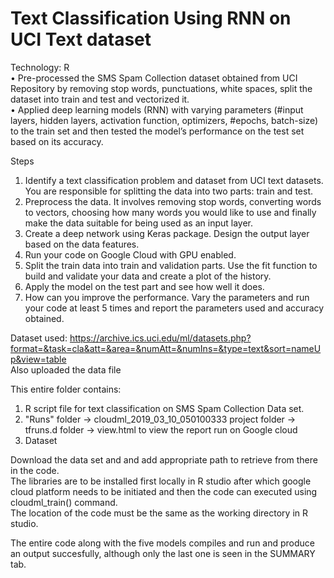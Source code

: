 # Text Classification Using RNN on UCI Text dataset

Technology: R <br>
• Pre-processed the SMS Spam Collection dataset obtained from UCI Repository by removing stop words, punctuations, white spaces, split the dataset into train and test and vectorized it. <br>
• Applied deep learning models (RNN) with varying parameters (#input layers, hidden layers, activation function, optimizers, #epochs, batch-size)  to the train set and then tested the model’s performance on the test set based on its accuracy. <br>

Steps<br>

1. Identify a text classification problem and dataset from UCI text datasets. You are responsible for splitting the data into two parts: train and test.<br>
2. Preprocess the data. It involves removing stop words, converting words to vectors, choosing how many words you would like to use and finally make the data suitable for being used as an input layer.<br>
3. Create a deep network using Keras package. Design the output layer based on the data features.<br>
4. Run your code on Google Cloud with GPU enabled. <br>
5. Split the train data into train and validation parts. Use the fit function to build and validate your data and create a plot of the history.<br>
6. Apply the model on the test part and see how well it does. <br>
7. How can you improve the performance. Vary the parameters and run your code at least 5 times and report the parameters used and accuracy obtained.<br>


Dataset used:
https://archive.ics.uci.edu/ml/datasets.php?format=&task=cla&att=&area=&numAtt=&numIns=&type=text&sort=nameUp&view=table <br>
Also uploaded the data file

This entire folder contains:

1. R script file for text classification on SMS Spam Collection Data set. <br>
2. "Runs" folder -> cloudml_2019_03_10_050100333 project folder -> tfruns.d folder -> view.html to view the report run on Google cloud <br>
3. Dataset <br>

Download the data set and and add appropriate path to retrieve from there in the code.<br>
The libraries are to be installed first locally in R studio after which google cloud platform needs to be initiated and then the code can executed using cloudml_train() command.<br>
The location of the code must be the same as the working directory in R studio.<br>

The entire code along with the five models compiles and run and produce an output succesfully, although only the last one is seen in the SUMMARY tab.<br>
